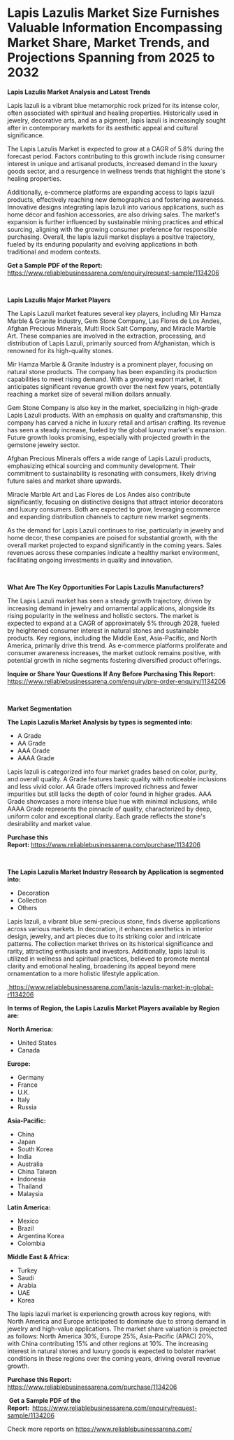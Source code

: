 <p><h1>Lapis Lazulis Market Size Furnishes Valuable Information Encompassing Market Share, Market Trends, and Projections Spanning from 2025 to 2032</h1></p><p><strong>Lapis Lazulis Market Analysis and Latest Trends</strong></p>
<p><p>Lapis lazuli is a vibrant blue metamorphic rock prized for its intense color, often associated with spiritual and healing properties. Historically used in jewelry, decorative arts, and as a pigment, lapis lazuli is increasingly sought after in contemporary markets for its aesthetic appeal and cultural significance. </p><p>The Lapis Lazulis Market is expected to grow at a CAGR of 5.8% during the forecast period. Factors contributing to this growth include rising consumer interest in unique and artisanal products, increased demand in the luxury goods sector, and a resurgence in wellness trends that highlight the stone's healing properties. </p><p>Additionally, e-commerce platforms are expanding access to lapis lazuli products, effectively reaching new demographics and fostering awareness. Innovative designs integrating lapis lazuli into various applications, such as home décor and fashion accessories, are also driving sales. The market's expansion is further influenced by sustainable mining practices and ethical sourcing, aligning with the growing consumer preference for responsible purchasing. Overall, the lapis lazuli market displays a positive trajectory, fueled by its enduring popularity and evolving applications in both traditional and modern contexts.</p></p>
<p><strong>Get a Sample PDF of the Report:&nbsp;</strong> <a href="https://www.reliablebusinessarena.com/enquiry/request-sample/1134206?utm_campaign=3292&utm_medium=2&utm_source=Github&utm_content=ia&utm_term=25032025&utm_id=lapis-lazulis">https://www.reliablebusinessarena.com/enquiry/request-sample/1134206</a></p>
<p>&nbsp;</p>
<p><strong>Lapis Lazulis Major Market Players</strong></p>
<p><p>The Lapis Lazuli market features several key players, including Mir Hamza Marble & Granite Industry, Gem Stone Company, Las Flores de Los Andes, Afghan Precious Minerals, Multi Rock Salt Company, and Miracle Marble Art. These companies are involved in the extraction, processing, and distribution of Lapis Lazuli, primarily sourced from Afghanistan, which is renowned for its high-quality stones.</p><p>Mir Hamza Marble & Granite Industry is a prominent player, focusing on natural stone products. The company has been expanding its production capabilities to meet rising demand. With a growing export market, it anticipates significant revenue growth over the next few years, potentially reaching a market size of several million dollars annually.</p><p>Gem Stone Company is also key in the market, specializing in high-grade Lapis Lazuli products. With an emphasis on quality and craftsmanship, this company has carved a niche in luxury retail and artisan crafting. Its revenue has seen a steady increase, fueled by the global luxury market's expansion. Future growth looks promising, especially with projected growth in the gemstone jewelry sector.</p><p>Afghan Precious Minerals offers a wide range of Lapis Lazuli products, emphasizing ethical sourcing and community development. Their commitment to sustainability is resonating with consumers, likely driving future sales and market share upwards.</p><p>Miracle Marble Art and Las Flores de Los Andes also contribute significantly, focusing on distinctive designs that attract interior decorators and luxury consumers. Both are expected to grow, leveraging ecommerce and expanding distribution channels to capture new market segments.</p><p>As the demand for Lapis Lazuli continues to rise, particularly in jewelry and home decor, these companies are poised for substantial growth, with the overall market projected to expand significantly in the coming years. Sales revenues across these companies indicate a healthy market environment, facilitating ongoing investments in quality and innovation.</p></p>
<p>&nbsp;</p>
<p><strong>What Are The Key Opportunities For Lapis Lazulis Manufacturers?</strong></p>
<p><p>The Lapis Lazuli market has seen a steady growth trajectory, driven by increasing demand in jewelry and ornamental applications, alongside its rising popularity in the wellness and holistic sectors. The market is expected to expand at a CAGR of approximately 5% through 2028, fueled by heightened consumer interest in natural stones and sustainable products. Key regions, including the Middle East, Asia-Pacific, and North America, primarily drive this trend. As e-commerce platforms proliferate and consumer awareness increases, the market outlook remains positive, with potential growth in niche segments fostering diversified product offerings.</p></p>
<p><strong>Inquire or Share Your Questions If Any Before Purchasing This Report:</strong> <a href="https://www.reliablebusinessarena.com/enquiry/pre-order-enquiry/1134206?utm_campaign=3292&utm_medium=2&utm_source=Github&utm_content=ia&utm_term=25032025&utm_id=lapis-lazulis">https://www.reliablebusinessarena.com/enquiry/pre-order-enquiry/1134206</a></p>
<p>&nbsp;</p>
<p><strong>Market Segmentation</strong></p>
<p><strong>The Lapis Lazulis Market Analysis by types is segmented into:</strong></p>
<p><ul><li>A Grade</li><li>AA Grade</li><li>AAA Grade</li><li>AAAA Grade</li></ul></p>
<p><p>Lapis lazuli is categorized into four market grades based on color, purity, and overall quality. A Grade features basic quality with noticeable inclusions and less vivid color. AA Grade offers improved richness and fewer impurities but still lacks the depth of color found in higher grades. AAA Grade showcases a more intense blue hue with minimal inclusions, while AAAA Grade represents the pinnacle of quality, characterized by deep, uniform color and exceptional clarity. Each grade reflects the stone's desirability and market value.</p></p>
<p><strong>Purchase this Report:&nbsp;</strong><a href="https://www.reliablebusinessarena.com/purchase/1134206?utm_campaign=3292&utm_medium=2&utm_source=Github&utm_content=ia&utm_term=25032025&utm_id=lapis-lazulis">https://www.reliablebusinessarena.com/purchase/1134206</a></p>
<p>&nbsp;</p>
<p><strong>The Lapis Lazulis Market Industry Research by Application is segmented into:</strong></p>
<p><ul><li>Decoration</li><li>Collection</li><li>Others</li></ul></p>
<p><p>Lapis lazuli, a vibrant blue semi-precious stone, finds diverse applications across various markets. In decoration, it enhances aesthetics in interior design, jewelry, and art pieces due to its striking color and intricate patterns. The collection market thrives on its historical significance and rarity, attracting enthusiasts and investors. Additionally, lapis lazuli is utilized in wellness and spiritual practices, believed to promote mental clarity and emotional healing, broadening its appeal beyond mere ornamentation to a more holistic lifestyle application.</p></p>
<p><a href="https://www.reliablebusinessarena.com/lapis-lazulis-market-in-global-r1134206?utm_campaign=3292&utm_medium=2&utm_source=Github&utm_content=ia&utm_term=25032025&utm_id=lapis-lazulis">&nbsp;https://www.reliablebusinessarena.com/lapis-lazulis-market-in-global-r1134206</a></p>
<p><strong>In terms of Region, the Lapis Lazulis Market Players available by Region are:</strong></p>
<p>
    <p> <strong> North America: </strong>
        <ul>
            <li>United States</li>
            <li>Canada</li>
        </ul>
        </p> 
    <p> <strong> Europe: </strong>
        <ul>
            <li>Germany</li>
            <li>France</li>
            <li>U.K.</li>
            <li>Italy</li>
            <li>Russia</li>
        </ul>
        </p> 
    <p> <strong> Asia-Pacific: </strong>
        <ul>
            <li>China</li>
            <li>Japan</li>
            <li>South Korea</li>
            <li>India</li>
            <li>Australia</li>
            <li>China Taiwan</li>
            <li>Indonesia</li>
            <li>Thailand</li>
            <li>Malaysia</li>
        </ul>
        </p> 
    <p> <strong> Latin America: </strong>
        <ul>
            <li>Mexico</li>
            <li>Brazil</li>
            <li>Argentina Korea</li>
            <li>Colombia</li>
        </ul>
        </p> 
    <p> <strong> Middle East & Africa: </strong>
        <ul>
            <li>Turkey</li>
            <li>Saudi</li>
            <li>Arabia</li>
            <li>UAE</li>
            <li>Korea</li>
        </ul>
    </p>
    </p>
<p><p>The lapis lazuli market is experiencing growth across key regions, with North America and Europe anticipated to dominate due to strong demand in jewelry and high-value applications. The market share valuation is projected as follows: North America 30%, Europe 25%, Asia-Pacific (APAC) 20%, with China contributing 15% and other regions at 10%. The increasing interest in natural stones and luxury goods is expected to bolster market conditions in these regions over the coming years, driving overall revenue growth.</p></p>
<p><strong>Purchase this Report: </strong><a href="https://www.reliablebusinessarena.com/purchase/1134206?utm_campaign=3292&utm_medium=2&utm_source=Github&utm_content=ia&utm_term=25032025&utm_id=lapis-lazulis">https://www.reliablebusinessarena.com/purchase/1134206</a></p>
<p>&nbsp;<strong>Get a Sample PDF of the Report:&nbsp;&nbsp;</strong><a href="https://www.reliablebusinessarena.com/enquiry/request-sample/1134206?utm_campaign=3292&utm_medium=2&utm_source=Github&utm_content=ia&utm_term=25032025&utm_id=lapis-lazulis">https://www.reliablebusinessarena.com/enquiry/request-sample/1134206</a></p>
<p><strong></strong></p>
<p>Check more reports on <a href="https://www.reliablebusinessarena.com/?utm_campaign=3292&utm_medium=2&utm_source=Github&utm_content=ia&utm_term=25032025&utm_id=lapis-lazulis">https://www.reliablebusinessarena.com/</a></p>